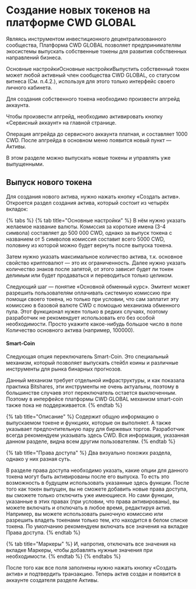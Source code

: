 # Создание новых токенов на платформе CWD GLOBAL

Являясь инструментом инвестиционного децентрализованного сообщества, Платформа CWD GLOBAL позволяет предпринимателям экосистемы выпускать собственные токены для развития собственных направлений бизнеса.

Основные настройкиОсновные настройкиВыпустить собственный токен может любой активный член сообщества CWD GLOBAL, со статусом витнеса (См. п.4.2.), используя для этого только интерфейс своего личного кабинета.

Для создания собственного токена необходимо произвести апгрейд аккаунта.

Чтобы произвести апгрейд, необходимо активировать кнопку «Сервисный аккаунт» на главной странице.

Операция апгрейда до сервисного аккаунта платная, и составляет 1000 CWD. После апгрейда в основном меню появится новый пункт — Активы.

В этом разделе можно выпускать новые токены и управлять уже выпущенными.

## Выпуск нового токена

Для создания нового актива, нужно нажать кнопку «Создать актив». Откроется раздел создания актива, который состоит из четырёх вкладок:

{% tabs %}
{% tab title="Основные настройки" %}
В нём нужно указать желаемое название валюты. Комиссия за короткие имена (3-4 символа) составляет до 500 000 CWD, однако за выпуск токена с названием от 5 символов комиссия составит всего 5000 CWD, половину из которой можно будет вернуть после выпуска токена.

Затем нужно указать максимальное количество актива, т.к. основное свойство криптовалют — это их ограниченность. Далее нужно указать количество знаков после запятой, от этого зависит будет ли токен делимым или будет продаваться и переводиться только целиком.

Следующий шаг — понятие «Основной обменный курс». Эмитент может разрешить пользователям оплачивать системную комиссию при помощи своего токена, но только при условии, что сам заплатит эту комиссию в базовой валюте CWD с помощью механизма обменного пула. Этот функционал нужен только в редких случаях, поэтому разработчик не рекомендует использовать его без особой необходимости. Просто укажите какое-нибудь большое число в поле Количество основного актива (например, 100000).

#### Smart-Coin

Следующая опция переключатель Smart-Coin. Это специальный механизм, который позволяет выпускать стейбл коины и различные инструменты для рынка бинарных прогнозов.

Данный механизм требует отдельной инфраструктуры, и как показала практика Вitshares, эти инструменты не очень актуальны, поэтому в большинстве случаев этот переключатель остается выключенным. Поэтому в интерфейсе платформы CWD GLOBAL механизм smart-coin также пока не поддерживается.
{% endtab %}

{% tab title="Описание" %}
Содержит общую информацию о выпускаемом токене и функциях, которые он выполняет. А также указывает предпочтительную пару для биржевых торгов. Разработчик всегда рекомендуем указывать здесь CWD. Вся информация, указанная данном разделе, видна всем другим пользователям.
{% endtab %}

{% tab title="Права доступа" %}
Два визуально похожих раздела, однако у них разная суть.

В разделе права доступа необходимо указать, какие опции для данного токена могут быть активированы после его выпуска. То есть это возможность в будущем использовать указанные здесь функции. После того как токен выпущен, вы не сможете добавить новые права доступа, вы сможете только отключить уже имеющиеся. Но сами функции, указанные в этих правах (при условии, что права активированы), вы можете включать и отключать в любое время, редактируя актив. Например, вы можете использовать рыночную комиссию или разрешить владеть токенами только тем, кто находится в белом списке токена. По умолчанию рекомендуем включать все значения на вкладке Права доступа.
{% endtab %}

{% tab title="Маркеры" %}
И, напротив, отключать все значения на вкладке Маркеры, чтобы добавлять нужные значения при необходимости.
{% endtab %}
{% endtabs %}

После того как все поля заполнены нужно нажать кнопку «Создать актив» и подтвердить транзакцию. Теперь актив создан и появится в аккаунте создателя разделе Активы.
